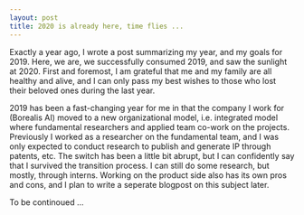 ```yaml
---
layout: post
title: 2020 is already here, time flies ... 
---
```

  Exactly a year ago, I wrote a post summarizing my year, and my goals for 2019. Here, we are, we successfully consumed 2019, and saw the sunlight at 2020. First and foremost, I am grateful that me and my family are all healthy and alive, and I can only pass my best wishes to those who lost their beloved ones during the last year. 
  
  2019 has been a fast-changing year for me in that the company I work for (Borealis AI) moved to a new organizational model, i.e. integrated model where fundamental researchers and applied team co-work on the projects. Previously I worked as a researcher on the fundamental team, and I was only expected to conduct research to publish and generate IP through patents, etc. The switch has been a little bit abrupt, but I can confidently say that I survived the transition process. I can still do some research, but mostly, through interns. Working on the product side also has its own pros and cons, and I plan to write a seperate blogpost on this subject later. 
  
  To be continoued ...
